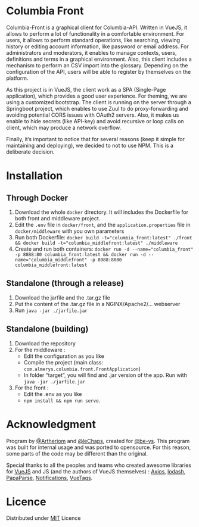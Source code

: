 # Columbia Front
Columbia-Front is a graphical client for Columbia-API. Written in VueJS, it allows to perform a lot of functionality in a comfortable environment. For users, it allows to perform standard operations, like searching, viewing history or editing account information, like password or email address. For administrators and moderators, it enables to manage contexts, users, definitions and terms in a graphical environment. Also, this client includes a mechanism to perform an CSV import into the glossary. Depending on the configuration of the API, users will be able to register by themselves on the platform.

As this project is in VueJS, the client work as a SPA (Single-Page application), which provides a good user experience. For theming, we are using a customized bootstrap. The client is running on the server through a Springboot project, which enables to use Zuul to do proxy-forwarding and avoiding potential CORS issues with OAuth2 servers. Also, it makes us enable to hide secrets (like API-key) and avoid recursive or loop calls on client, which may produce a network overflow.

Finally, it’s important to notice that for several reasons (keep it simple for maintaining and deploying), we decided to not to use NPM. This is a deliberate decision.

# Installation
## Through Docker
1. Download the whole `docker` directory. It will includes the Dockerfile for both front and middleware project.
2. Edit the `.env` file in `docker/front`, and the `application.properties` file in `docker/middleware` with you own parameters
3. Run both Dockerfile: `docker build -t="columbia_front:latest" ./front && docker build -t="columbia_middlefront:latest" ./middleware` 
4. Create and run both containers: `docker run -d --name="columbia_front" -p 8888:80 columbia_front:latest && docker run -d --name="columbia_middlefront" -p 8088:8080 columbia_middlefront:latest`
## Standalone (through a release)
1. Download the jarfile and the .tar.gz file
2. Put the content of the .tar.gz file in a NGINX/Apache2/... webserver
3. Run `java -jar ./jarfile.jar`
## Standalone (building)
1.	Download the repository
2.	For the middleware :
    * Edit the configuration as you like
	* Compile the project (main class: `com.almerys.columbia.front.FrontApplication`)
	* In folder “target”, you will find and .jar version of the app. Run with `java -jar ./jarfile.jar`
3. For the front :
   * Edit the .env as you like
   * `npm install && npm run serve`. 

# Acknowledgment
Program by [@Artheriom](https://github.com/Artheriom/) and [@leChaps](https://github.com/lechaps), created for [@be-ys](https://github.com/be-ys). This program was built for internal usage and was ported to opensource. For this reason, some parts of the code may be different than the original.

Special thanks to all the peoples and teams who created awesome libraries for [VueJS]( https://vuejs.org/) and JS (and the authors of VueJS themselves) : [Axios]( https://github.com/axios/axios), [lodash]( https://lodash.com/), [PapaParse]( https://www.papaparse.com/), [Notifications](https://vuejsexamples.com/vuejs-2-notification-center/), [VueTags](http://www.vue-tags-input.com/#/).
# Licence
Distributed under [MIT](https://opensource.org/licenses/MIT) Licence
